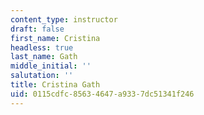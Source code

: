```yaml
---
content_type: instructor
draft: false
first_name: Cristina
headless: true
last_name: Gath
middle_initial: ''
salutation: ''
title: Cristina Gath
uid: 0115cdfc-8563-4647-a933-7dc51341f246
---
```

